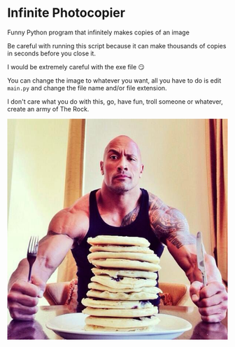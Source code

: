 # Infinite Photocopier
Funny Python program that infinitely makes copies of an image

Be careful with running this script because it can make thousands of copies in seconds before you close it.

I would be extremely careful with the exe file :smirk:

You can change the image to whatever you want, all you have to do is edit `main.py` and change the file name and/or file extension.

I don't care what you do with this, go, have fun, troll someone or whatever, create an army of The Rock.

![](https://github.com/TheDragonary/Infinite-Photocopier/blob/main/rock.jpg)